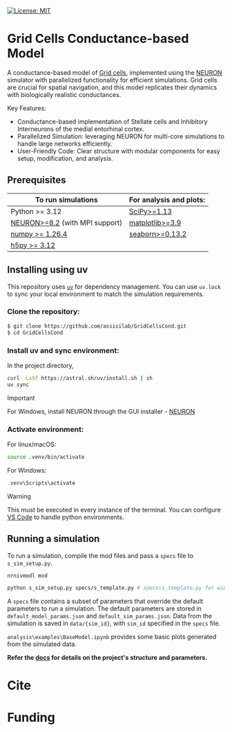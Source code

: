 [![License: MIT](https://img.shields.io/badge/License-MIT-yellow.svg)](https://opensource.org/licenses/MIT)

# Grid Cells Conductance-based Model
A conductance-based model of [Grid cells](https://en.wikipedia.org/wiki/Grid_cell), implemented using the [NEURON](https://www.neuron.yale.edu/) simulator with parallelized functionality for efficient simulations. Grid cells are crucial for spatial navigation, and this model replicates their dynamics with biologically realistic conductances.

Key Features:
- Conductance-based implementation of Stellate cells and Inhibitory Interneurons of the medial entorhinal cortex.
- Parallelized Simulation: leveraging NEURON for multi-core simulations to handle large networks efficiently.
- User-Friendly Code: Clear structure with modular components for easy setup, modification, and analysis.

## Prerequisites

| To run simulations  | For analysis and plots: |
| ------------- | ------------- |
| Python >= 3.12  | [SciPy>=1.13](https://scipy.org/install/)   |
| [NEURON>=8.2](https://nrn.readthedocs.io/en/latest/index.html) (with MPI support)  | [matplotlib>=3.9](https://matplotlib.org/stable/) |
|[numpy >= 1.26.4](https://numpy.org/install/)|[seaborn>=0.13.2](https://seaborn.pydata.org/installing.html) |
|[h5py >= 3.12](https://docs.h5py.org/en/latest/build.html)||



## Installing using uv
This repository uses [`uv`](https://github.com/astral-sh/uv) for dependency management. You can use `uv.lock` to 
sync your local environment to match the simulation requirements.

### Clone the repository:

```bash
$ git clone https://github.com/assisilab/GridCellsCond.git
$ cd GridCellsCond
```

### Install uv and sync environment:

In the project directory,

```bash
curl -LsSf https://astral.sh/uv/install.sh | sh
uv sync
```
> [!IMPORTANT]
> For Windows, install NEURON through the GUI installer - [NEURON](https://nrn.readthedocs.io/en/latest/index.html)

### Activate environment:

For linux/macOS:

```bash
source .venv/bin/activate
```
For Windows:

```powershell
.venv\Scripts\activate
```
> [!WARNING]
> This must be executed in every instance of the terminal. You can configure [VS Code](https://code.visualstudio.com/docs/python/environments) to handle python environments.

## Running a simulation
To run a simulation, compile the mod files and pass a `specs` file to `s_sim_setup.py`.

```bash
nrnivmodl mod
```

```bash
python s_sim_setup.py specs/s_template.py # specs\s_template.py for windows
```

A `specs` file contains a subset of parameters that override the default parameters to run a simulation. The default parameters are stored in `default_model_params.json` and `default_sim_params.json`. Data from the simulation is saved in `data/{sim_id}`, with `sim_id` specified in the `specs` file.

`analysis\examples\BaseModel.ipynb` provides some basic plots generated from the simulated data.

**Refer the [docs](https://inayath-sh.github.io/GridCellsCond/) for details on the project's structure and parameters.**

# Cite
# Funding
